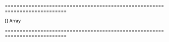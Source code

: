 <!--**
/*-------------------------------------------
    Auto-generated file. Do not modify.
-------------------------------------------

**-->
===========================================================================
<!--default-->[]<!--/default-->
<!--type-->Array<dxFilterBuilderField><!--/type-->
===========================================================================

<!--shortDescription-->

<!--/shortDescription-->

<!--fullDescription-->

<!--/fullDescription-->
